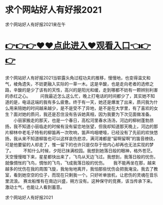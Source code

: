 # 求个网站好人有好报2021
求个网站好人有好报2021来在午

# <a href="https://github.com/clnnews/qxgge/issues/2">👉👉👉♥♥点此进入♥观看入口👈👉👉</a>

求个网站好人有好报2021当崭露头角过程功夫的推移，慢慢地，也变得温文和气，棱角遗失，不妨更融入实际的一草一木。这是辛酸，也是走向老者的选修之路，辛酸的是少了该有的天性，高兴的是阳光和缓，走到哪都不妨有一颗辨别利害的赤红之心。
　　问我最近怎么这么忙，晚上打电话的时间都少了，其实她不知道的是，电话这端的我有多么疲惫。终于有一天，她还是爆发了出来，质问我为什么用来陪她的时间越来越少，是不是受不了异地，是不是在大学里，有了喜欢的女生？面对她的质问，我还是忍住没有告诉她真相，因为我要为下次见面做准备。
　　小丽家搬走的那天，也是一个春日，高松河里春水汤汤，河边的柳树蓬勃昂扬，我不知道小丽临走的时候有没有留恋地张望，但我却知道那天晚上，河边的那片柳林中老毛子特有的柳笛再一次吹响，笛声呜咽哽噎，已经没有了先前的欢快悠扬，我从来不知道柳笛也可以这样哀伤悲凉，满河滩都是“留啊留啊”的笛音缭绕，可是他要留的人却走了，惟一留下的也许只是仅存于他内心却再也无法实现的梦了。
　　不知什么时候，夕阳已抹满校园。我想到她落日般的眼神，格外苍茫。天空慢慢暗下来，星星都快出来了，飞鸟从天边飞过。我想到，我落日般的忧伤，就像惆怅的飞鸟，惆怅的飞鸟，飞成我落日般的忧伤。　　我不能再坐在那，越来越多的忧伤在我的周围飞旋，我匆匆地离开，我怕那些忧伤会把我淹没。我去了教室，看到她空空的位子，而现在只剩我一个。只好听单放机，让悲伤的灵魂在音乐里流浪。
赛龙船惟有在南边兴盛，朔方没有。这种保守的竞赛，该当传承下来。激动士气，也能让人看到蓄意。

求个网站好人有好报2021
